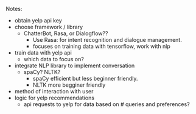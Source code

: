 Notes:
* obtain yelp api key
* choose framework / library
  * ChatterBot, Rasa, or Dialogflow??
    * Use Rasa: for intent recognition and dialogue management.
    * focuses on training data with tensorflow, work with nlp
* train data with yelp api
  * which data to focus on?
* integrate NLP library to implement conversation
  * spaCy? NLTK?
    * spaCy efficient but less beginner friendly.
    * NLTK more begginer friendly
* method of interaction with user
* logic for yelp recommendations
  * api requests to yelp for data based on # queries and preferences?